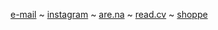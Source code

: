[e-mail](mailto:reubenson@gmail.com) ~ <a href="https://www.instagram.com/not_not_reuben" rel="me">instagram</a> ~ <a href="https://www.are.na/reuben-son" rel="me">are.na</a> ~ <a href="https://read.cv/not_not_reuben" rel="me">read.cv</a> ~ <a href="/shop/ceramics" rel="me">shoppe</a>

<!-- [Mastodon](https://mastodon.social/@sonanze) -->
<!-- [X](https://twitter.com/not_not_reuben) -->
<!-- <a href="https://www.linkedin.com/in/reubenson/" rel="me">LinkedIn</a> -->
<!-- <a href="https://sonceramics.etsy.com/" rel="me">etsy</a> -->
<!-- ~ <a href="https://special.fish/sonanze" rel="me">special.fish</a>  ~  -->